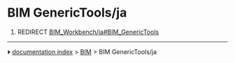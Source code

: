 # BIM GenericTools/ja
1.  REDIRECT [BIM_Workbench/ja#BIM_GenericTools](BIM_Workbench/ja#BIM_GenericTools.md)



---
⏵ [documentation index](../README.md) > [BIM](BIM_Workbench.md) > BIM GenericTools/ja
